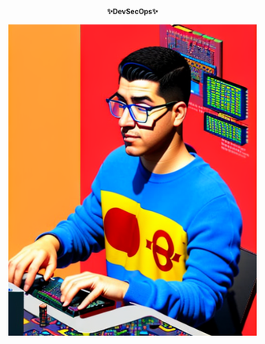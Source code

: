 <p align="center"><b>✨DevSecOps✨</b><br/><br/>
  <img src="https://github.com/diegonz2/diegonz2/blob/main/DaggHacker.png?raw=true" alt="Italian Trulli">
</p>
